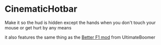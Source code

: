 # CinematicHotbar

Make it so the hud is hidden except the hands when you don't touch your mouse or get hurt by any means

it also features the same thing as the [Better F1 mod](https://github.com/UltimateBoomer/mc-betterf1/) from UltimateBoomer
